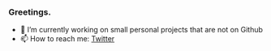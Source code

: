 ### Greetings.

- 🔭 I’m currently working on small personal projects that are not on Github
- 📫 How to reach me: [Twitter](https://twitter.com/DrJosh9000)
